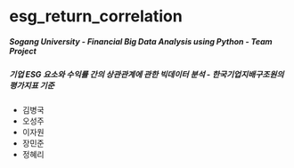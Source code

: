 # esg_return_correlation
##### Sogang University - Financial Big Data Analysis using Python - Team Project
##### 기업 ESG 요소와 수익률 간의 상관관계에 관한 빅데이터 분석 - 한국기업지배구조원의 평가지표 기준

* 김병국
* 오성주
* 이자원
* 장민준
* 정혜리
